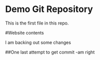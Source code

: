 # Demo Git Repository

This is the first file in this repo.

#Website contents

I am backing out some changes

##One last attempt to get commit -am right